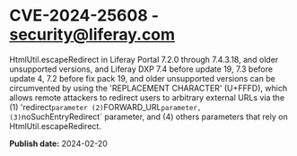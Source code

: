 # CVE-2024-25608 - security@liferay.com

HtmlUtil.escapeRedirect in Liferay Portal 7.2.0 through 7.4.3.18, and older unsupported versions, and Liferay DXP 7.4 before update 19, 7.3 before update 4, 7.2 before fix pack 19, and older unsupported versions can be circumvented by using the 'REPLACEMENT CHARACTER' (U+FFFD), which allows remote attackers to redirect users to arbitrary external URLs via the (1) 'redirect` parameter (2) `FORWARD_URL` parameter, (3) `noSuchEntryRedirect` parameter, and (4) others parameters that rely on HtmlUtil.escapeRedirect.

**Publish date:** 2024-02-20
